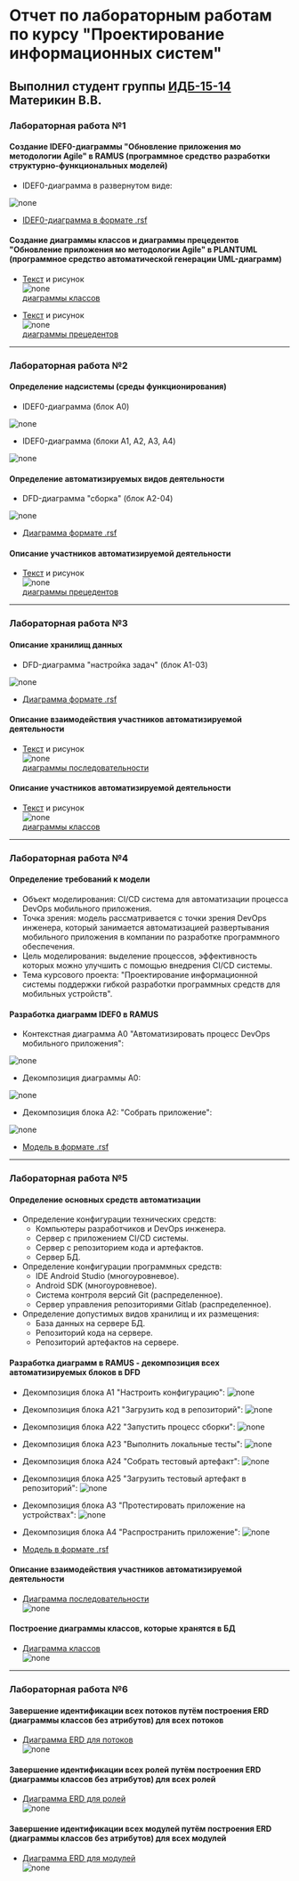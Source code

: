 # Отчет по лабораторным работам по курсу "Проектирование информационных систем"

## Выполнил студент группы [ИДБ-15-14](https://github.com/stankin/design-2018/wiki/list-idb-15-14) Материкин В.В.

### Лабораторная работа №1

#### Создание IDEF0-диаграммы "Обновление приложения мо методологии Agile" в RAMUS (программное средство разработки структурно-функциональных моделей)

* IDEF0-диаграмма в развернутом виде:

![none](https://vasilymaterikin.github.io/idef0-agile.png)

* [IDEF0-диаграмма в формате .rsf](https://github.com/VasilyMaterikin/VasilyMaterikin.github.io/blob/master/idef0-agile.rsf)

#### Создание диаграммы классов и диаграммы прецедентов "Обновление приложения мо методологии Agile" в PLANTUML (программное средство автоматической генерации UML-диаграмм)

* [Текст](https://github.com/VasilyMaterikin/VasilyMaterikin.github.io/blob/master/uml-1.txt) и рисунок<br>
![none](http://www.plantuml.com/plantuml/proxy?idx=0&src=https://raw.githubusercontent.com/VasilyMaterikin/VasilyMaterikin.github.io/master/uml-1.txt)<br>
[диаграммы классов](http://www.plantuml.com/plantuml/png/JOz1JiCm44NNzIb6NO74YXEKSW5shAqaeb6T6Dc9M22a5YHOWCGIX8J44K8LjrP3oXM-RyIORBBns6_-_pEUsKgQgYwKiCkyl9P65fGeQItTYibS9iihe-ioFTTA6xfSv5Kc9cV6w9k1p1LBMAXDcfankXD3oXHVQB0BApw_SGZtuGaUU_WfIKiNF8NmZZwikRCA3_Y1Gy_tPqABBhnIT8xzqIlmYGCsQBZFnR5p3HyVlopqwBYxZK4376_Gn6ni_kiB7U6DQOicRaNOnscEIGUF7TD7UFWJmWUpBLfsEZebz71euQBic7-woDECajmaAXEph4phGlq1)

* [Текст](https://github.com/VasilyMaterikin/VasilyMaterikin.github.io/blob/master/uml-2.txt) и рисунок<br>
![none](http://www.plantuml.com/plantuml/proxy?idx=0&src=https://raw.githubusercontent.com/VasilyMaterikin/VasilyMaterikin.github.io/master/uml-2.txt)<br>
[диаграммы прецедентов](http://www.plantuml.com/plantuml/png/fL6nJiCm49thhpXrWg4I7u1GK-P8sPYjnBHHqnWvZXWeKWi30mXM90RuX0ADYA0jlt3-8vv9AqLYH9RFv-VttldiVc6biUKa4yKupS-aaHEIiTM6BaHd8EFnqEWoJuvr1kXab5ebEe4n-hn11Xae86gJADE6Bbj-PQ5YMQX_EsRgr9BLPDBXo5AI6XNRLEUYkMzqGBAWBZ-vUrvotTt2uHP-TZFUy3lYWbSOQ-mgGdZboitv6_66Ay0rLpjjr4XV8FdmGd0txWgycZzR5HhM8w_T7ASpTyqhxuJybdZ9N-w1lBhjqUXt3nFyhRFmQdxxNU-w8g9UZ_Q2VO7fqr2WtSCfiaY40AP7Q5JqLPxWAty0)
***

### Лабораторная работа №2

#### Определение надсистемы (среды функционирования)

* IDEF0-диаграмма (блок A0)

![none](https://vasilymaterikin.github.io/01_A0.png)

* IDEF0-диаграмма (блоки A1, A2, A3, A4)

![none](https://vasilymaterikin.github.io/02_A0.png)

#### Определение автоматизируемых видов деятельности

* DFD-диаграмма "сборка" (блок A2-04)

![none](https://vasilymaterikin.github.io/04_A2.png)

* [Диаграмма формате .rsf](https://github.com/VasilyMaterikin/VasilyMaterikin.github.io/blob/master/lab2-3.rsf)

#### Описание участников автоматизируемой деятельности

* [Текст](https://github.com/VasilyMaterikin/VasilyMaterikin.github.io/blob/master/usecase.txt) и рисунок<br>
![none](http://www.plantuml.com/plantuml/proxy?idx=0&src=https://raw.githubusercontent.com/VasilyMaterikin/VasilyMaterikin.github.io/master/usecase.txt)<br>
[диаграммы прецедентов](http://www.plantuml.com/plantuml/png/SoWkIImgAStDuR9oIItpBoXMkB3ZmjuBsovi1P9RBpPOAUZgsYbeN9XxOSF5nejD5nikxBkmyyAk2niKBco_iE725g1mkoO1lGilRBom3wWJg8kGqaL03j2Q2pl05cq2sh0Ng70h8MqBGAwxi1-a2UhA3I05SCqNveFDsmoMs0E4Eq3AYF4RNisOdWjq9DbZ5-P0r0BjsmRIeG3n1r1W5r3z1YAzw92QbmACHG00)

***

### Лабораторная работа №3

#### Описание хранилищ данных

* DFD-диаграмма "настройка задач" (блок A1-03)

![none](https://vasilymaterikin.github.io/03_A1.png)

* [Диаграмма формате .rsf](https://github.com/VasilyMaterikin/VasilyMaterikin.github.io/blob/master/lab2-3.rsf)

#### Описание взаимодействия участников автоматизируемой деятельности

* [Текст](https://github.com/VasilyMaterikin/VasilyMaterikin.github.io/blob/master/sequence.txt) и рисунок<br>
![none](http://www.plantuml.com/plantuml/proxy?idx=0&src=https://raw.githubusercontent.com/VasilyMaterikin/VasilyMaterikin.github.io/master/sequence.txt)<br>
[диаграммы последовательности](http://www.plantuml.com/plantuml/png/ZLLBRXD14DttALhU8_OiK52oOOKuGZFZHIGSndQJjIVcim0b2271Wly91fB14plZNA7wHhpgwd6xPID6I2FIzTwhgbTLoS7KcebzFdggJ6QVJJHzSpDQqoM-5TtWN-DATwRDL1S1CNZyG5D3BVsX6j_QpGOS7dTX-YplT0K4effklMHDItT6bGUFEl3HyFHHCTsdbwi2XHrdnuKviNfm-F3kuP5sfTG3v4sGodAL6skUcEbG3v2efbiaMr03r1e_DtIjQOcdguxG0r-v6ITnBwZYgW7uxRacBSfZIebpXngV9QZpq4j3jQVPb9PseTbgLufB_EojRqN0NNY1YIhqdViwr_Sq_U3nqCfpE6ybYQJ95YKtcDxSYxx2_nkLCpNpt2zKIGP0hq6eD3gls1htMcKUM33kO_S8UY5qIVsBFH9YCbMUv_6fiKCWWr0MXBh6DbDGMLJyX79U-kVMlTbC2WeHyXu17j6gymIzRXiFSAyA1MOOzHKF7AnW7v29d7TtdQn08b040NXJup00TUKcQQtouPOJujqO33ahgDUyOc2_JP9YNkTQeduvpjMOcJPQECVxCdAQ85V9aaJxhRBIPcf-pnRD9klF2EV1x82LtK2_-wKg0LlrTrDJoz1vN4TFGKT1kTVeRPpy1_Q2jyYVuJ-SecPxG7PtQuFOEwuEQHjQG4o6dMpREDc2dWaXBdCTXJkMFjp5djROaRWHh3DYPhm8iQxRfHdLKcvtxUdYG6aRaxQTxCkb__Mru47kNv3eKHeCGfDzznLJK_k_-yftdAL5R6JdmWw69pd-Ulq5)

#### Описание участников автоматизируемой деятельности

* [Текст](https://github.com/VasilyMaterikin/VasilyMaterikin.github.io/blob/master/er.txt) и рисунок<br>
![none](http://www.plantuml.com/plantuml/proxy?idx=0&src=https://raw.githubusercontent.com/VasilyMaterikin/VasilyMaterikin.github.io/master/er.txt)<br>
[диаграммы классов](http://www.plantuml.com/plantuml/png/ZL9DIiGm6Dtd55aBSuUvXxWO71T2LPZEh6HWJ0KNhU1ETte18QZ5Q6rwXVVTo5Ti3QsnkadvNjxFrzVEq_LYjTwS9EemMQIfnYqiNc3b2bQVAwsFbpnG4tt54yyQ3cKBDV2ef23isminA571xH_mKguvMZIISzpgtli-8k4SSkIIxbvjUy7Zbyta8hAZ2vSXx4Ztd1tUUC57BHTYP2SPFb1oCYri2J2PMHRlOaBQGyneCdkpIeByxcVS7mrAHdhHxOJde9CysDuCr_sN9TM33xatc_tQVeJPrQw--pyZ6gzdn8bqC6ACNaVDZqwN_Fq-0G00)

***

### Лабораторная работа №4

#### Определение требований к модели

* Объект моделирования: CI/CD система для автоматизации процесса DevOps мобильного приложения.
* Точка зрения: модель рассматривается с точки зрения DevOps инженера, который занимается автоматизацией развертывания мобильного приложения в компании по разработке программного обеспечения.
* Цель моделирования: выделение процессов, эффективность которых можно улучшить с помощью внедрения CI/CD системы.
* Тема курсового проекта: "Проектирование информационной системы поддержки гибкой разработки программных средств для мобильных устройств".

#### Разработка диаграмм IDEF0 в RAMUS

* Контекстная диаграмма А0 "Автоматизировать процесс DevOps мобильного приложения":

![none](https://vasilymaterikin.github.io/Kursovaya/01_A0.png)

* Декомпозиция диаграммы А0:

![none](https://vasilymaterikin.github.io/Kursovaya/02_A0.png)

* Декомпозиция блока А2: "Собрать приложение":

![none](https://vasilymaterikin.github.io/Kursovaya/04_A2.png)

* [Модель в формате .rsf](https://github.com/VasilyMaterikin/VasilyMaterikin.github.io/blob/master/Kursovaya/kursovaya.rsf) 

***

### Лабораторная работа №5

#### Определение основных средств автоматизации

* Определение конфигурации технических средств:
  - Компьютеры разработчиков и DevOps инженера.
  - Сервер с приложением CI/CD системы.
  - Сервер с репозиторием кода и артефактов.
  - Сервер БД.
* Определение конфигурации программных средств:
  - IDE Android Studio (многоуровневое).
  - Android SDK (многоуровневое).
  - Система контроля версий Git (распределенное).
  - Сервер управления репозиториями Gitlab (распределенное).
* Определение допустимых видов хранилищ и их размещения:
  - База данных на сервере БД.
  - Репозиторий кода на сервере.
  - Репозиторий артефактов на сервере.
 
#### Разработка диаграмм в RAMUS - декомпозиция всех автоматизируемых блоков в DFD

* Декомпозиция блока А1 "Настроить конфигурацию":
![none](https://vasilymaterikin.github.io/Kursovaya/03_A1.png)

* Декомпозиция блока А21 "Загрузить код в репозиторий":
![none](https://vasilymaterikin.github.io/Kursovaya/05_A21.png)

* Декомпозиция блока А22 "Запустить процесс сборки":
![none](https://vasilymaterikin.github.io/Kursovaya/06_A22.png)

* Декомпозиция блока А23 "Выполнить локальные тесты":
![none](https://vasilymaterikin.github.io/Kursovaya/07_A23.png)

* Декомпозиция блока А24 "Собрать тестовый артефакт":
![none](https://vasilymaterikin.github.io/Kursovaya/08_A24.png)

* Декомпозиция блока А25 "Загрузить тестовый артефакт в репозиторий":
![none](https://vasilymaterikin.github.io/Kursovaya/09_A25.png)

* Декомпозиция блока А3 "Протестировать приложение на устройствах":
![none](https://vasilymaterikin.github.io/Kursovaya/10_A3.png)

* Декомпозиция блока А4 "Распространить приложение":
![none](https://vasilymaterikin.github.io/Kursovaya/11_A4.png)

* [Модель в формате .rsf](https://github.com/VasilyMaterikin/VasilyMaterikin.github.io/blob/master/Kursovaya/kursovaya.rsf)  

#### Описание взаимодействия участников автоматизируемой деятельности

* [Диаграмма последовательности](https://github.com/VasilyMaterikin/VasilyMaterikin.github.io/blob/master/Kursovaya/sequence.txt)<br>
![none](http://www.plantuml.com/plantuml/proxy?idx=0&src=https://raw.githubusercontent.com/VasilyMaterikin/VasilyMaterikin.github.io/master/Kursovaya/sequence.txt)<br>

#### Построение диаграммы классов, которые хранятся в БД

* [Диаграмма классов](https://github.com/VasilyMaterikin/VasilyMaterikin.github.io/blob/master/Kursovaya/classes.txt)<br>
![none](http://www.plantuml.com/plantuml/proxy?idx=0&src=https://raw.githubusercontent.com/VasilyMaterikin/VasilyMaterikin.github.io/master/Kursovaya/classes.txt)<br>

***

### Лабораторная работа №6

#### Завершение идентификации всех потоков путём построения ERD (диаграммы классов без атрибутов) для всех потоков

* [Диаграмма ERD для потоков](https://github.com/VasilyMaterikin/VasilyMaterikin.github.io/blob/master/Kursovaya/flows.txt)<br>
![none](http://www.plantuml.com/plantuml/proxy?idx=0&src=https://raw.githubusercontent.com/VasilyMaterikin/VasilyMaterikin.github.io/master/Kursovaya/flows.txt)<br>

#### Завершение идентификации всех ролей путём построения ERD (диаграммы классов без атрибутов) для всех ролей

* [Диаграмма ERD для ролей](https://github.com/VasilyMaterikin/VasilyMaterikin.github.io/blob/master/Kursovaya/roles.txt)<br>
![none](http://www.plantuml.com/plantuml/proxy?idx=0&src=https://raw.githubusercontent.com/VasilyMaterikin/VasilyMaterikin.github.io/master/Kursovaya/roles.txt)<br>

#### Завершение идентификации всех модулей путём построения ERD (диаграммы классов без атрибутов) для всех модулей

* [Диаграмма ERD для модулей](https://github.com/VasilyMaterikin/VasilyMaterikin.github.io/blob/master/Kursovaya/modules.txt)<br>
![none](http://www.plantuml.com/plantuml/proxy?idx=0&src=https://raw.githubusercontent.com/VasilyMaterikin/VasilyMaterikin.github.io/master/Kursovaya/modules.txt)<br>
